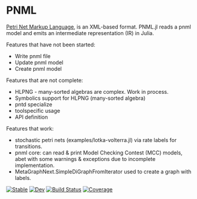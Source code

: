 # PNML

[Petri Net Markup Language](https://www.pnml.org), is an XML-based format.
PNML.jl reads a pnml model and emits an intermediate representation (IR) in Julia.

Features that have not been started:
  - Write pnml file
  - Update pnml model
  - Create pnml model

Features that are not complete:
  - HLPNG - many-sorted algebras are complex. Work in process.
  - Symbolics support for HLPNG (many-sorted algebra)
  - pntd specialize
  - toolspecific usage
  - API definition

Features that work:
  - stochastic petri nets (examples/lotka-volterra.jl) via rate labels for transitions.
  - pnml core: can read & print Model Checking Contest (MCC) models, abet with some warnings & exceptions due to incomplete implementation.
  - MetaGraphNext.SimpleDiGraphFromIterator used to create a graph with labels.

[![Stable](https://img.shields.io/badge/docs-stable-blue.svg)](https://strangehurst.github.io/PNML.jl/stable)
[![Dev](https://img.shields.io/badge/docs-dev-blue.svg)](https://strangehurst.github.io/PNML.jl/dev)
[![Build Status](https://github.com/strangehurst/PNML.jl/workflows/CI/badge.svg)](https://github.com/strangehurst/PNML.jl/actions)
[![Coverage](https://codecov.io/gh/strangehurst/PNML.jl/branch/master/graph/badge.svg)](https://codecov.io/gh/strangehurst/PNML.jl)
